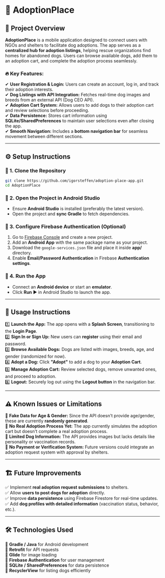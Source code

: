 # 🐶 AdoptionPlace  

## 📌 Project Overview  
**AdoptionPlace** is a mobile application designed to connect users with NGOs and shelters to facilitate dog adoptions. The app serves as a **centralized hub for adoption listings**, helping rescue organizations find homes for abandoned dogs. Users can browse available dogs, add them to an adoption cart, and complete the adoption process seamlessly.  

### 🔥 Key Features:  
✔ **User Registration & Login:** Users can create an account, log in, and track their adoption interests.  
✔ **Dog Listings with API Integration:** Fetches real-time dog images and breeds from an external API (Dog CEO API).  
✔ **Adoption Cart System:** Allows users to add dogs to their adoption cart and review selections before proceeding.  
✔ **Data Persistence:** Stores cart information using **SQLite/SharedPreferences** to maintain user selections even after closing the app.  
✔ **Smooth Navigation:** Includes a **bottom navigation bar** for seamless movement between different sections.  

---

## ⚙️ Setup Instructions  

### 🔹 1. Clone the Repository  
```sh
git clone https://github.com/igorsteffen/adoption-place-app.git
cd AdoptionPlace
```

### 🔹 2. Open the Project in Android Studio  
- Ensure **Android Studio** is installed (preferably the latest version).  
- Open the project and **sync Gradle** to fetch dependencies.  

### 🔹 3. Configure Firebase Authentication (Optional)  
1. Go to [Firebase Console](https://console.firebase.google.com/) and create a new project.  
2. Add an **Android App** with the same package name as your project.  
3. Download the `google-services.json` file and place it inside **app/** directory.  
4. Enable **Email/Password Authentication** in Firebase **Authentication settings**.  

### 🔹 4. Run the App  
- Connect an **Android device** or start an **emulator**.  
- Click **Run** ▶️ in Android Studio to launch the app.  

---

## 🚀 Usage Instructions  

1️⃣ **Launch the App:** The app opens with a **Splash Screen**, transitioning to the **Login Page**.  
2️⃣ **Sign In or Sign Up:** New users can **register** using their email and password.  
3️⃣ **Browse Available Dogs:** Dogs are listed with images, breeds, age, and gender (randomized for now).  
4️⃣ **Adopt a Dog:** Click **"Adopt"** to add a dog to your **Adoption Cart**.  
5️⃣ **Manage Adoption Cart:** Review selected dogs, remove unwanted ones, and proceed to adoption.  
6️⃣ **Logout:** Securely log out using the **Logout button** in the navigation bar.  

---

## ⚠️ Known Issues or Limitations  

🔸 **Fake Data for Age & Gender:** Since the API doesn't provide age/gender, these are currently **randomly generated**.  
🔸 **No Real Adoption Process Yet:** The app currently simulates the adoption cart but doesn't complete a real adoption process.  
🔸 **Limited Dog Information:** The API provides images but lacks details like personality or vaccination records.  
🔸 **No Payment or Verification System:** Future versions could integrate an adoption request system with approval by shelters.  

---

## 🏗️ Future Improvements  
✅ Implement **real adoption request submissions** to shelters.  
✅ Allow **users to post dogs for adoption** directly.  
✅ Improve **data persistence** using Firebase Firestore for real-time updates.  
✅ Add **dog profiles with detailed information** (vaccination status, behavior, etc.).  

---

## 🛠️ Technologies Used  
🔹 **Gradle / Java** for Android development  
🔹 **Retrofit** for API requests  
🔹 **Glide** for image loading  
🔹 **Firebase Authentication** for user management  
🔹 **SQLite / SharedPreferences** for data persistence  
🔹 **RecyclerView** for listing dogs efficiently  
 
